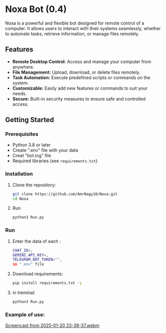 # Noxa Bot (0.4)

Noxa is a powerful and flexible bot designed for remote control of a computer. It allows users to interact with their systems seamlessly, whether to automate tasks, retrieve information, or manage files remotely.

## Features
- **Remote Desktop Control:** Access and manage your computer from anywhere.
- **File Management:** Upload, download, or delete files remotely.
- **Task Automation:** Execute predefined scripts or commands on the system.
- **Customizable:** Easily add new features or commands to suit your needs.
- **Secure:** Built-in security measures to ensure safe and controlled access.

## Getting Started

### Prerequisites
- Python 3.8 or later
- Create ".env" file with your data
- Creat "bot.log" file
- Required libraries (see `requirements.txt`)

### Installation
1. Clone the repository:
   ```bash
   git clone https://github.com/AmrNagy10/Noxa.git
   cd Noxa
2. Run
   ```bash
   python3 Run.py

### Run
1. Enter the data of each :
   ```bash
   CHAT_ID=,
   GEMINI_API_KEY=,
   TELEGRAM_BOT_TOKEN="",
   in ".env" file
2. Download requirements:
   ```bash
   pip install requirements.txt -y
3. in treminal:
   ```bash
   python3 Run.py
### Example of use:
[Screencast from 2025-01-20 23-38-37.webm](https://github.com/user-attachments/assets/54be0636-2266-4fa0-82eb-a9d6ef69e040)

